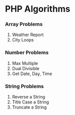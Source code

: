 # PHP Algorithms

### Array Problems
1. Weather Report
2. City Loops

### Number Problems
1. Max Multiple
2. Dual Divisible
3. Get Date, Day, Time

### String Problems
1. Reverse a String
2. Title Case a String
3. Truncate a String